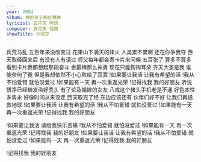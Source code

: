 ```yaml
---
year: 2004
album: 神的孩子都在跳舞
lyricist: 五月天 阿信
composer: 五月天 怪兽
showTitle: 孙悟空
---
```

兵荒马乱 五百年来没改变过
花果山下满天的烽火
人类累不累啊 还在你争我夺
西天取经回来后 有没有人有读过
师父每年都会寄卡片来问候
五百张了 算多不算多
看到卡片我都想起那段奋斗
金箍棒那么神勇 现在只能掏掏耳朵
齐天大圣是我 谁能奈何了我
但是我却依然不小心败给了寂寞
!如果要让我活 让我有希望的活
!我从不怕爱错 就怕没爱过
!如果能有一天 再一次重返光荣
!记得找我 我的好朋友
听说悟净已经植发治好秃头
有了论及婚嫁的女友
八戒这个猪头手机老是不通
好色本性多隽永 好像时间从来没走
西天取完了经 东边应该还有
伙伴们好不好 让我们再拯救地球
!如果要让我活 让我有希望的活
!我从不怕爱错 就怕没爱过
!如果能有一天 再一次重返光荣
!记得找我 我的好朋友

!如果要让我活 请给我快乐苦痛
!我从不怕爱错 就怕没爱过
!如果能有一天 再一次重返光荣
!记得找我 我的好朋友
!如果要让我活 让我有希望的活
!我从不怕爱错 就怕没爱过
!如果能有一天 再一次重返光荣
!记得找我 我的好朋友

!记得找我 我的好朋友
